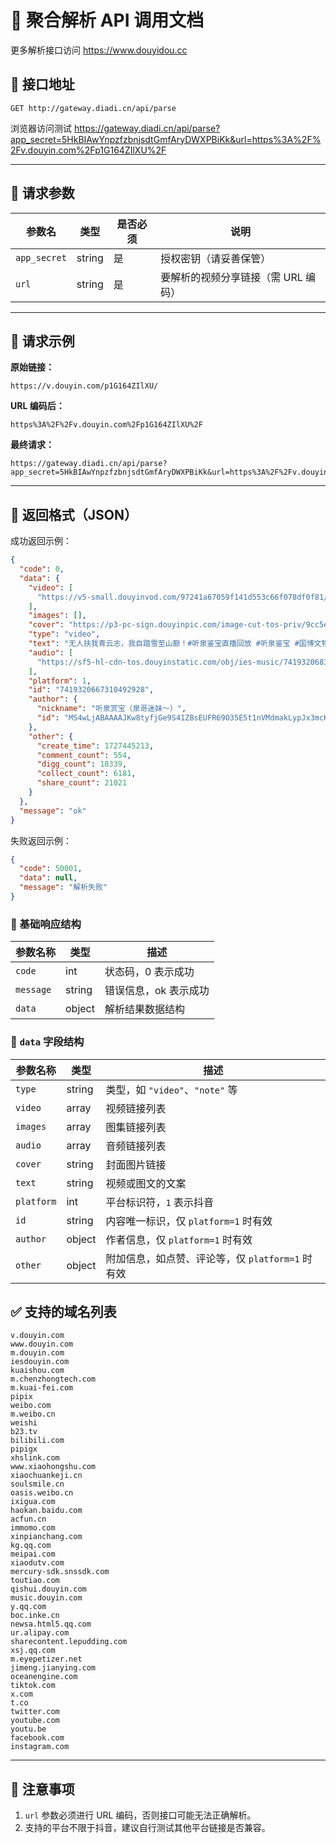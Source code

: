 # 🎯 聚合解析 API 调用文档

更多解析接口访问 https://www.douyidou.cc

## 📌 接口地址

```
GET http://gateway.diadi.cn/api/parse
```

浏览器访问测试 https://gateway.diadi.cn/api/parse?app_secret=5HkBIAwYnpzfzbnjsdtGmfAryDWXPBiKk&url=https%3A%2F%2Fv.douyin.com%2Fp1G164ZIlXU%2F

------

## 🔐 请求参数

| 参数名       | 类型   | 是否必须 | 说明                                |
| ------------ | ------ | -------- | ----------------------------------- |
| `app_secret` | string | 是       | 授权密钥（请妥善保管）              |
| `url`        | string | 是       | 要解析的视频分享链接（需 URL 编码） |



------

## 🚀 请求示例

**原始链接：**

```
https://v.douyin.com/p1G164ZIlXU/
```

**URL 编码后：**

```
https%3A%2F%2Fv.douyin.com%2Fp1G164ZIlXU%2F
```

**最终请求：**

```
https://gateway.diadi.cn/api/parse?app_secret=5HkBIAwYnpzfzbnjsdtGmfAryDWXPBiKk&url=https%3A%2F%2Fv.douyin.com%2Fp1G164ZIlXU%2F
```

------

## 🔄 返回格式（JSON）

成功返回示例：

```json
{
  "code": 0,
  "data": {
    "video": [
      "https://v5-small.douyinvod.com/97241a67059f141d553c66f078df0f81/683e92b6/video/tos/cn/tos-cn-ve-15/oAf7GQpIGePGXCxsAIeOAtgjqLrdWNBBtCg7c2/?a=1128&ch=0&cr=0&dr=0&er=0&cd=0%7C0%7C0%7C0&cv=1&br=2584&bt=2584&cs=0&ds=4&ft=LjhJkw998xI7uEPmD0P5NdvaUFiXxrUfRVJEX6zAVbPD-Ipz&mime_type=video_mp4&qs=0&rc=aGU4OGU2aGdnNzZmOTY5OkBpM3B3Z2o5cm9ldTMzNGkzM0BjLjMyYGMxXi4xMzUyLzEtYSM1Xm9pMmQ0ZW9gLS1kLTBzcw%3D%3D&btag=c0000e0009d000&cquery=100y&dy_q=1748927619&feature_id=46a7bb47b4fd1280f3d3825bf2b29388&l=20250603131339399DF70B5CB81D90D982"
    ],
    "images": [],
    "cover": "https://p3-pc-sign.douyinpic.com/image-cut-tos-priv/9cc5e7d8aeac8a94ad957278d05d7af5~tplv-dy-resize-origshort-autoq-75:330.jpeg?lk3s=138a59ce&x-expires=2064286800&x-signature=wE998x42Hwe5hBii1jV4%2Bz%2Bmg0Q%3D&from=327834062&s=PackSourceEnum_AWEME_DETAIL&se=false&sc=cover&biz_tag=pcweb_cover&l=20250603131339C41C864C5DE150828FFC",
    "type": "video",
    "text": "无人扶我青云志，我自踏雪至山巅！#听泉鉴宝直播回放 #听泉鉴宝 #国博文物总店听泉 @听泉鉴宝 @国博文物总店",
    "audio": [
      "https://sf5-hl-cdn-tos.douyinstatic.com/obj/ies-music/7419320683269819190.mp3"
    ],
    "platform": 1,
    "id": "7419320667310492928",
    "author": {
      "nickname": "听泉赏宝（泉哥迷妹～）",
      "id": "MS4wLjABAAAAJKw8tyfjGe9S41ZBsEUFR69O35E5t1nVMdmakLypJx3mcKRgVthsw1nHz_9ImS1k"
    },
    "other": {
      "create_time": 1727445213,
      "comment_count": 554,
      "digg_count": 18339,
      "collect_count": 6181,
      "share_count": 21021
    }
  },
  "message": "ok"
}
```

失败返回示例：

```json
{
  "code": 50001,
  "data": null,
  "message": "解析失败"
}
```

### 📄  基础响应结构

| 参数名称  | 类型   | 描述                  |
| --------- | ------ | --------------------- |
| `code`    | int    | 状态码，0 表示成功    |
| `message` | string | 错误信息，ok 表示成功 |
| `data`    | object | 解析结果数据结构      |

### 📄 `data` 字段结构

| 参数名称   | 类型   | 描述                                             |
| ---------- | ------ | ------------------------------------------------ |
| `type`     | string | 类型，如 `"video"`、`"note"` 等                  |
| `video`    | array  | 视频链接列表                                     |
| `images`   | array  | 图集链接列表                                     |
| `audio`    | array  | 音频链接列表                                     |
| `cover`    | string | 封面图片链接                                     |
| `text`     | string | 视频或图文的文案                                 |
| `platform` | int    | 平台标识符，`1` 表示抖音                         |
| `id`       | string | 内容唯一标识，仅 `platform=1` 时有效             |
| `author`   | object | 作者信息，仅 `platform=1` 时有效                 |
| `other`    | object | 附加信息，如点赞、评论等，仅 `platform=1` 时有效 |

## ✅ 支持的域名列表

```
v.douyin.com
www.douyin.com
m.douyin.com
iesdouyin.com
kuaishou.com
m.chenzhongtech.com
m.kuai-fei.com
pipix
weibo.com
m.weibo.cn
weishi
b23.tv
bilibili.com
pipigx
xhslink.com
www.xiaohongshu.com
xiaochuankeji.cn
soulsmile.cn
oasis.weibo.cn
ixigua.com
haokan.baidu.com
acfun.cn
immomo.com
xinpianchang.com
kg.qq.com
meipai.com
xiaodutv.com
mercury-sdk.snssdk.com
toutiao.com
qishui.douyin.com
music.douyin.com
y.qq.com
boc.inke.cn
newsa.html5.qq.com
ur.alipay.com
sharecontent.lepudding.com
xsj.qq.com
m.eyepetizer.net
jimeng.jianying.com
oceanengine.com
tiktok.com
x.com
t.co
twitter.com
youtube.com
youtu.be
facebook.com
instagram.com
```

------

## 📌 注意事项

1. `url` 参数必须进行 URL 编码，否则接口可能无法正确解析。
2. 支持的平台不限于抖音，建议自行测试其他平台链接是否兼容。

